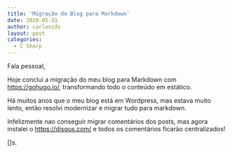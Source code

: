```yaml
---
title: 'Migração do Blog para Markdown'
date: 2020-05-31
author: carloscds
layout: post
categories:
  - C Sharp
---
```

Fala pessoal,

Hoje conclui a migração do meu blog para Markdown com <https://gohugo.io/>, transformando todo o conteúdo em estático.

Há muitos anos que o meu blog está em Wordpress, mas estava muito lento, então resolvi modernizar e migrar tudo para markdown.

Infelizmente nao conseguir migrar comentários dos posts, mas agora instalei o <https://disqus.com/> e todos os comentários ficarão centralizados!

[]s.
